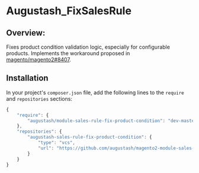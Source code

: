 # Augustash_FixSalesRule

## Overview:

Fixes product condition validation logic, especially for configurable products. Implements the workaround proposed in [magento/magento2#8407](https://github.com/magento/magento2/issues/8407).


## Installation

In your project's `composer.json` file, add the following lines to the `require` and `repositories` sections:

```js
{
    "require": {
        "augustash/module-sales-rule-fix-product-condition": "dev-master"
    },
    "repositories": {
        "augustash-sales-rule-fix-product-condition": {
            "type": "vcs",
            "url": "https://github.com/augustash/magento2-module-sales-rule-fix-product-condition.git"
        }
    }
}
```
